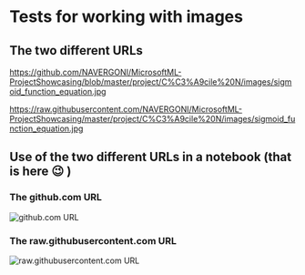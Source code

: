 

# Tests for working with images
   
   
## The two different URLs
   
   
https://github.com/NAVERGONI/MicrosoftML-ProjectShowcasing/blob/master/project/C%C3%A9cile%20N/images/sigmoid_function_equation.jpg

https://raw.githubusercontent.com/NAVERGONI/MicrosoftML-ProjectShowcasing/master/project/C%C3%A9cile%20N/images/sigmoid_function_equation.jpg

   
## Use of the two different URLs in a notebook (that is here 😉 )
   
   
### The github.com URL
   
   
![github.com URL](https://github.com/NAVERGONI/MicrosoftML-ProjectShowcasing/blob/master/project/C%C3%A9cile%20N/images/sigmoid_function_equation.jpg)
   
   
### The raw.githubusercontent.com URL
   
   
![raw.githubusercontent.com URL](https://raw.githubusercontent.com/NAVERGONI/MicrosoftML-ProjectShowcasing/master/project/C%C3%A9cile%20N/images/sigmoid_function_equation.jpg)


